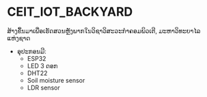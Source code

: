 # CEIT_IOT_BACKYARD
ສ້າງຂຶ້ນມາເພື່ອເຮັດສວນຫຼັງພາກໃນວິຊາວິສະວະກໍາຄອມພິວເຕີ, ມະຫາວິທະຍາໄລແຫ່ງຊາດ

+ ອຸປະກອນມີ:
  - ESP32
  - LED 3 ດອກ
  - DHT22
  - Soil moisture sensor
  - LDR sensor
